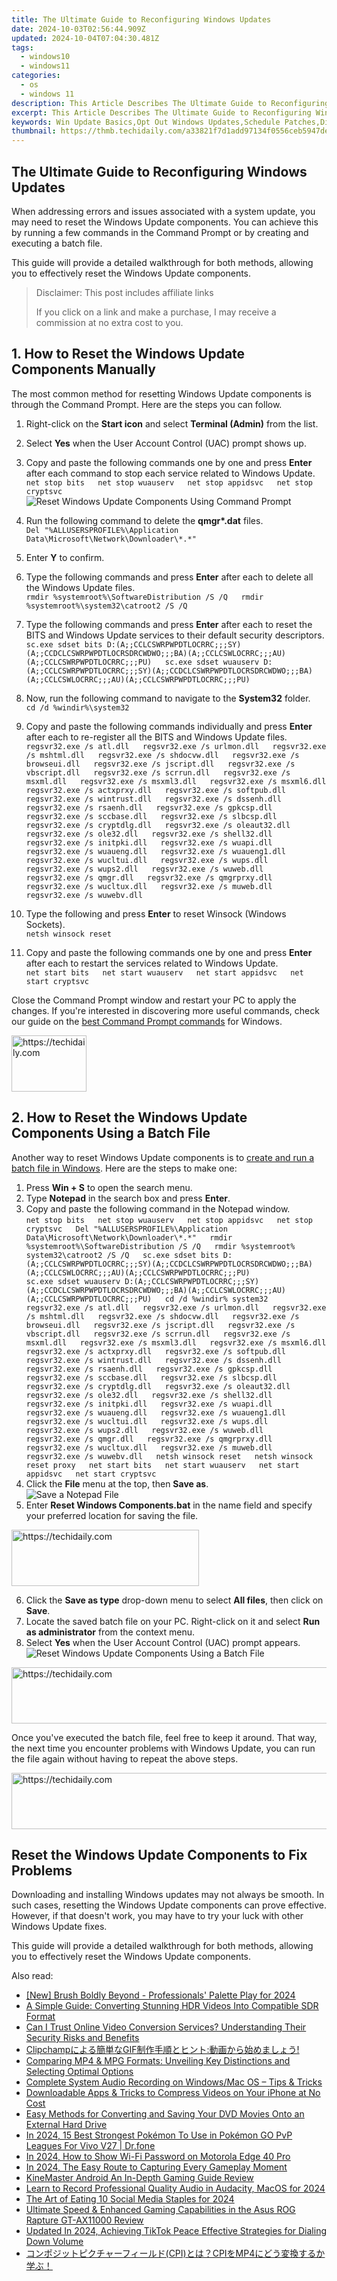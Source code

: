```yaml
---
title: The Ultimate Guide to Reconfiguring Windows Updates
date: 2024-10-03T02:56:44.909Z
updated: 2024-10-04T07:04:30.481Z
tags:
  - windows10
  - windows11
categories:
  - os
  - windows 11
description: This Article Describes The Ultimate Guide to Reconfiguring Windows Updates
excerpt: This Article Describes The Ultimate Guide to Reconfiguring Windows Updates
keywords: Win Update Basics,Opt Out Windows Updates,Schedule Patches,Disable Automatic Updates,Windows Patch Guide,Advanced Update Configuration,Managing Windows Patches
thumbnail: https://thmb.techidaily.com/a33821f7d1add97134f0556ceb5947dead1c89e2bf8e16eab36445ca53259ede.jpg
---
```


## The Ultimate Guide to Reconfiguring Windows Updates

 When addressing errors and issues associated with a system update, you may need to reset the Windows Update components. You can achieve this by running a few commands in the Command Prompt or by creating and executing a batch file.

 This guide will provide a detailed walkthrough for both methods, allowing you to effectively reset the Windows Update components.

>  Disclaimer: This post includes affiliate links
>
>  If you click on a link and make a purchase, I may receive a commission at no extra cost to you.
>

## 1\. How to Reset the Windows Update Components Manually

 The most common method for resetting Windows Update components is through the Command Prompt. Here are the steps you can follow.

1. Right-click on the **Start icon** and select **Terminal (Admin)** from the list.
2. Select **Yes** when the User Account Control (UAC) prompt shows up.
3. Copy and paste the following commands one by one and press **Enter** after each command to stop each service related to Windows Update.  
`net stop bits  
net stop wuauserv  
net stop appidsvc  
net stop cryptsvc`  
![Reset Windows Update Components Using Command Prompt](https://static1.makeuseofimages.com/wordpress/wp-content/uploads/2023/07/reset-windows-update-components-using-command-prompt.jpg)
4. Run the following command to delete the **qmgr\*.dat** files.  
`Del "%ALLUSERSPROFILE%\Application Data\Microsoft\Network\Downloader\*.*"`
5. Enter **Y** to confirm.

1. Type the following commands and press **Enter** after each to delete all the Windows Update files.  
`rmdir %systemroot%\SoftwareDistribution /S /Q  
rmdir %systemroot%\system32\catroot2 /S /Q`
2. Type the following commands and press **Enter** after each to reset the BITS and Windows Update services to their default security descriptors.  
`sc.exe sdset bits D:(A;;CCLCSWRPWPDTLOCRRC;;;SY)(A;;CCDCLCSWRPWPDTLOCRSDRCWDWO;;;BA)(A;;CCLCSWLOCRRC;;;AU)(A;;CCLCSWRPWPDTLOCRRC;;;PU)  
sc.exe sdset wuauserv D:(A;;CCLCSWRPWPDTLOCRRC;;;SY)(A;;CCDCLCSWRPWPDTLOCRSDRCWDWO;;;BA)(A;;CCLCSWLOCRRC;;;AU)(A;;CCLCSWRPWPDTLOCRRC;;;PU)`
3. Now, run the following command to navigate to the **System32** folder.  
`cd /d %windir%\system32`
4. Copy and paste the following commands individually and press **Enter** after each to re-register all the BITS and Windows Update files.  
`regsvr32.exe /s atl.dll  
regsvr32.exe /s urlmon.dll  
regsvr32.exe /s mshtml.dll  
regsvr32.exe /s shdocvw.dll  
regsvr32.exe /s browseui.dll  
regsvr32.exe /s jscript.dll  
regsvr32.exe /s vbscript.dll  
regsvr32.exe /s scrrun.dll  
regsvr32.exe /s msxml.dll  
regsvr32.exe /s msxml3.dll  
regsvr32.exe /s msxml6.dll  
regsvr32.exe /s actxprxy.dll  
regsvr32.exe /s softpub.dll  
regsvr32.exe /s wintrust.dll  
regsvr32.exe /s dssenh.dll  
regsvr32.exe /s rsaenh.dll  
regsvr32.exe /s gpkcsp.dll  
regsvr32.exe /s sccbase.dll  
regsvr32.exe /s slbcsp.dll  
regsvr32.exe /s cryptdlg.dll  
regsvr32.exe /s oleaut32.dll  
regsvr32.exe /s ole32.dll  
regsvr32.exe /s shell32.dll  
regsvr32.exe /s initpki.dll  
regsvr32.exe /s wuapi.dll  
regsvr32.exe /s wuaueng.dll  
regsvr32.exe /s wuaueng1.dll  
regsvr32.exe /s wucltui.dll  
regsvr32.exe /s wups.dll  
regsvr32.exe /s wups2.dll  
regsvr32.exe /s wuweb.dll  
regsvr32.exe /s qmgr.dll  
regsvr32.exe /s qmgrprxy.dll  
regsvr32.exe /s wucltux.dll  
regsvr32.exe /s muweb.dll  
regsvr32.exe /s wuwebv.dll`
5. Type the following and press **Enter** to reset Winsock (Windows Sockets).  
`netsh winsock reset`
6. Copy and paste the following commands one by one and press **Enter** after each to restart the services related to Windows Update.  
`net start bits  
net start wuauserv  
net start appidsvc  
net start cryptsvc`

 Close the Command Prompt window and restart your PC to apply the changes. If you're interested in discovering more useful commands, check our guide on the [best Command Prompt commands](https://www.makeuseof.com/tag/15-cmd-commands-every-windows-user-know/) for Windows.

<!-- affiliate ads begin -->
<a href="https://aligracehair.sjv.io/c/5597632/2135394/19272" target="_top" id="2135394">
  <img src="//a.impactradius-go.com/display-ad/19272-2135394" border="0" alt="https://techidaily.com" width="120" height="90"/>
</a>
<img height="0" width="0" src="https://aligracehair.sjv.io/i/5597632/2135394/19272" style="position:absolute;visibility:hidden;" border="0" />
<!-- affiliate ads end -->

## 2\. How to Reset the Windows Update Components Using a Batch File

 Another way to reset Windows Update components is to [create and run a batch file in Windows](https://www.makeuseof.com/tag/write-simple-batch-bat-file/). Here are the steps to make one:

1. Press **Win + S** to open the search menu.
2. Type **Notepad** in the search box and press **Enter**.
3. Copy and paste the following command in the Notepad window.  
`net stop bits  
net stop wuauserv  
net stop appidsvc  
net stop cryptsvc  
Del "%ALLUSERSPROFILE%\Application Data\Microsoft\Network\Downloader\*.*"  
rmdir %systemroot%\SoftwareDistribution /S /Q  
rmdir %systemroot%  
system32\catroot2 /S /Q  
sc.exe sdset bits D:(A;;CCLCSWRPWPDTLOCRRC;;;SY)(A;;CCDCLCSWRPWPDTLOCRSDRCWDWO;;;BA)(A;;CCLCSWLOCRRC;;;AU)(A;;CCLCSWRPWPDTLOCRRC;;;PU)  
sc.exe sdset wuauserv D:(A;;CCLCSWRPWPDTLOCRRC;;;SY)(A;;CCDCLCSWRPWPDTLOCRSDRCWDWO;;;BA)(A;;CCLCSWLOCRRC;;;AU)(A;;CCLCSWRPWPDTLOCRRC;;;PU)  
cd /d %windir% system32  
regsvr32.exe /s atl.dll  
regsvr32.exe /s urlmon.dll  
regsvr32.exe /s mshtml.dll  
regsvr32.exe /s shdocvw.dll  
regsvr32.exe /s browseui.dll  
regsvr32.exe /s jscript.dll  
regsvr32.exe /s vbscript.dll  
regsvr32.exe /s scrrun.dll  
regsvr32.exe /s msxml.dll  
regsvr32.exe /s msxml3.dll  
regsvr32.exe /s msxml6.dll  
regsvr32.exe /s actxprxy.dll  
regsvr32.exe /s softpub.dll  
regsvr32.exe /s wintrust.dll  
regsvr32.exe /s dssenh.dll  
regsvr32.exe /s rsaenh.dll  
regsvr32.exe /s gpkcsp.dll  
regsvr32.exe /s sccbase.dll  
regsvr32.exe /s slbcsp.dll  
regsvr32.exe /s cryptdlg.dll  
regsvr32.exe /s oleaut32.dll  
regsvr32.exe /s ole32.dll  
regsvr32.exe /s shell32.dll  
regsvr32.exe /s initpki.dll  
regsvr32.exe /s wuapi.dll  
regsvr32.exe /s wuaueng.dll  
regsvr32.exe /s wuaueng1.dll  
regsvr32.exe /s wucltui.dll  
regsvr32.exe /s wups.dll  
regsvr32.exe /s wups2.dll  
regsvr32.exe /s wuweb.dll  
regsvr32.exe /s qmgr.dll  
regsvr32.exe /s qmgrprxy.dll  
regsvr32.exe /s wucltux.dll  
regsvr32.exe /s muweb.dll  
regsvr32.exe /s wuwebv.dll  
netsh winsock reset  
netsh winsock reset proxy  
net start bits  
net start wuauserv  
net start appidsvc  
net start cryptsvc`
4. Click the **File** menu at the top, then **Save as**.  
![Save a Notepad File](https://static1.makeuseofimages.com/wordpress/wp-content/uploads/2023/07/save-a-notepad-file.jpg)
5. Enter **Reset Windows Components.bat** in the name field and specify your preferred location for saving the file.

<!-- affiliate ads begin -->
<a href="https://aligracehair.sjv.io/c/5597632/2006928/19272" target="_top" id="2006928">
  <img src="//a.impactradius-go.com/display-ad/19272-2006928" border="0" alt="https://techidaily.com" width="300" height="90"/>
</a>
<img height="0" width="0" src="https://aligracehair.sjv.io/i/5597632/2006928/19272" style="position:absolute;visibility:hidden;" border="0" />
<!-- affiliate ads end -->

6. Click the **Save as type** drop-down menu to select **All files**, then click on **Save**.
7. Locate the saved batch file on your PC. Right-click on it and select **Run as administrator** from the context menu.
8. Select **Yes** when the User Account Control (UAC) prompt appears.  
![Reset Windows Update Components Using a Batch File](https://static1.makeuseofimages.com/wordpress/wp-content/uploads/2023/07/reset-windows-update-components-using-a-batch-file.jpg)

<!-- affiliate ads begin -->
<a href="https://appsumo.8odi.net/c/5597632/2151866/7443" target="_top" id="2151866">
  <img src="//a.impactradius-go.com/display-ad/7443-2151866" border="0" alt="https://techidaily.com" width="728" height="90"/>
</a>
<img height="0" width="0" src="https://appsumo.8odi.net/i/5597632/2151866/7443" style="position:absolute;visibility:hidden;" border="0" />
<!-- affiliate ads end -->

 Once you've executed the batch file, feel free to keep it around. That way, the next time you encounter problems with Windows Update, you can run the file again without having to repeat the above steps.

<!-- affiliate ads begin -->
<a href="https://appsumo.8odi.net/c/5597632/2094482/7443" target="_top" id="2094482">
  <img src="//a.impactradius-go.com/display-ad/7443-2094482" border="0" alt="https://techidaily.com" width="728" height="90"/>
</a>
<img height="0" width="0" src="https://appsumo.8odi.net/i/5597632/2094482/7443" style="position:absolute;visibility:hidden;" border="0" />
<!-- affiliate ads end -->

## Reset the Windows Update Components to Fix Problems

 Downloading and installing Windows updates may not always be smooth. In such cases, resetting the Windows Update components can prove effective. However, if that doesn't work, you may have to try your luck with other Windows Update fixes.

 This guide will provide a detailed walkthrough for both methods, allowing you to effectively reset the Windows Update components.

<span class="atpl-alsoreadstyle">Also read:</span>
<div><ul>
<li><a href="https://fox-blue.techidaily.com/new-brush-boldly-beyond-professionals-palette-play-for-2024/"><u>[New] Brush Boldly Beyond - Professionals' Palette Play for 2024</u></a></li>
<li><a href="https://win11.techidaily.com/a-simple-guide-converting-stunning-hdr-videos-into-compatible-sdr-format/"><u>A Simple Guide: Converting Stunning HDR Videos Into Compatible SDR Format</u></a></li>
<li><a href="https://win11.techidaily.com/can-i-trust-online-video-conversion-services-understanding-their-security-risks-and-benefits/"><u>Can I Trust Online Video Conversion Services? Understanding Their Security Risks and Benefits</u></a></li>
<li><a href="https://win11.techidaily.com/clipchampgif/"><u>Clipchampによる簡単なGIF制作手順とヒント:動画から始めましょう!</u></a></li>
<li><a href="https://win11.techidaily.com/comparing-mp4-and-mpg-formats-unveiling-key-distinctions-and-selecting-optimal-options/"><u>Comparing MP4 & MPG Formats: Unveiling Key Distinctions and Selecting Optimal Options</u></a></li>
<li><a href="https://win11.techidaily.com/complete-system-audio-recording-on-windowsmac-os-tips-and-tricks/"><u>Complete System Audio Recording on Windows/Mac OS – Tips & Tricks</u></a></li>
<li><a href="https://win11.techidaily.com/downloadable-apps-and-tricks-to-compress-videos-on-your-iphone-at-no-cost/"><u>Downloadable Apps & Tricks to Compress Videos on Your iPhone at No Cost</u></a></li>
<li><a href="https://win11.techidaily.com/easy-methods-for-converting-and-saving-your-dvd-movies-onto-an-external-hard-drive/"><u>Easy Methods for Converting and Saving Your DVD Movies Onto an External Hard Drive</u></a></li>
<li><a href="https://change-location.techidaily.com/in-2024-15-best-strongest-pokemon-to-use-in-pokemon-go-pvp-leagues-for-vivo-v27-drfone-by-drfone-virtual-android/"><u>In 2024, 15 Best Strongest Pokémon To Use in Pokémon GO PvP Leagues For Vivo V27 | Dr.fone</u></a></li>
<li><a href="https://android-unlock.techidaily.com/in-2024-how-to-show-wi-fi-password-on-motorola-edge-40-pro-by-drfone-android/"><u>In 2024, How to Show Wi-Fi Password on Motorola Edge 40 Pro</u></a></li>
<li><a href="https://screen-capture.techidaily.com/in-2024-the-easy-route-to-capturing-every-gameplay-moment/"><u>In 2024, The Easy Route to Capturing Every Gameplay Moment</u></a></li>
<li><a href="https://extra-resources.techidaily.com/kinemaster-android-an-in-depth-gaming-guide-review/"><u>KineMaster Android An In-Depth Gaming Guide Review</u></a></li>
<li><a href="https://video-capture.techidaily.com/learn-to-record-professional-quality-audio-in-audacity-macos-for-2024/"><u>Learn to Record Professional Quality Audio in Audacity, MacOS for 2024</u></a></li>
<li><a href="https://tiktok-clips.techidaily.com/the-art-of-eating-10-social-media-staples-for-2024/"><u>The Art of Eating 10 Social Media Staples for 2024</u></a></li>
<li><a href="https://buynow-info.techidaily.com/ultimate-speed-and-enhanced-gaming-capabilities-in-the-asus-rog-rapture-gt-ax11000-review/"><u>Ultimate Speed & Enhanced Gaming Capabilities in the Asus ROG Rapture GT-AX11000 Review</u></a></li>
<li><a href="https://voice-adjusting.techidaily.com/updated-in-2024-achieving-tiktok-peace-effective-strategies-for-dialing-down-volume/"><u>Updated In 2024, Achieving TikTok Peace Effective Strategies for Dialing Down Volume</u></a></li>
<li><a href="https://win11.techidaily.com/cpicpimp4/"><u>コンポジットピクチャーフィールド(CPI)とは？CPIをMP4にどう変換するか学ぶ！</u></a></li>
</ul></div>

<ins class="adsbygoogle"
      style="display:block"
      data-ad-client="ca-pub-7571918770474297"
      data-ad-slot="8358498916"
      data-ad-format="auto"
      data-full-width-responsive="true"></ins>
    